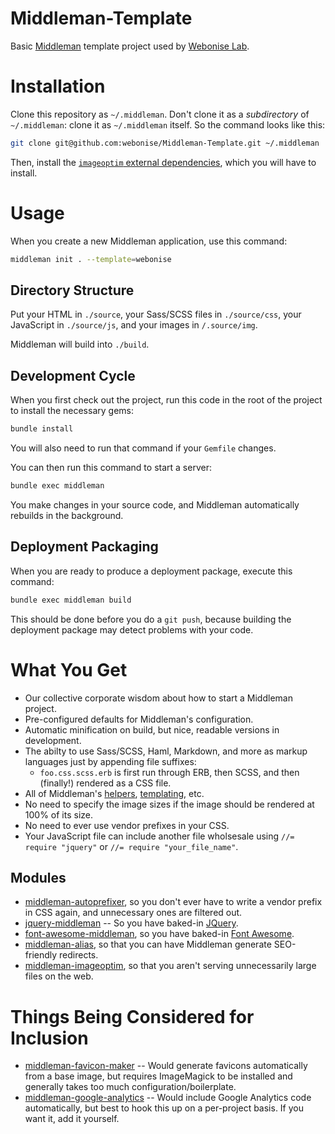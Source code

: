 Middleman-Template
==================

Basic [Middleman](http://middlemanapp.com) template project used by [Webonise Lab](http://webonise.com/about).

Installation
=============

Clone this repository as `~/.middleman`. Don't clone it as a _subdirectory_ of `~/.middleman`: clone it as `~/.middleman` itself. So the command looks like this:

```bash
git clone git@github.com:webonise/Middleman-Template.git ~/.middleman
```

Then, install the [`imageoptim` external dependencies](http://github.com/toy/image_optim#binaries-installation), which you will have to install.

Usage
=======

When you create a new Middleman application, use this command:

```bash
middleman init . --template=webonise
```
Directory Structure
---------------------

Put your HTML in `./source`, your Sass/SCSS files in `./source/css`, your JavaScript in `./source/js`, and your images in `/.source/img`.

Middleman will build into `./build`.

Development Cycle
-----------------

When you first check out the project, run this code in the root of the project to install the necessary gems:

```bash
bundle install
```

You will also need to run that command if your `Gemfile` changes.

You can then run this command to start a server:

```bash
bundle exec middleman
```

You make changes in your source code, and Middleman automatically rebuilds in the background.

Deployment Packaging
---------------------

When you are ready to produce a deployment package, execute this command:

```bash
bundle exec middleman build
```

This should be done before you do a `git push`, because building the deployment package may detect problems with your code.

What You Get
==============

* Our collective corporate wisdom about how to start a Middleman project.
* Pre-configured defaults for Middleman's configuration.
* Automatic minification on build, but nice, readable versions in development.
* The abilty to use Sass/SCSS, Haml, Markdown, and more as markup languages just by appending file suffixes:
    * `foo.css.scss.erb` is first run through ERB, then SCSS, and then (finally!) rendered as a CSS file.
* All of Middleman's [helpers](http://middlemanapp.com/basics/helpers/), [templating](http://middlemanapp.com/basics/templates/), etc.
* No need to specify the image sizes if the image should be rendered at 100% of its size.
* No need to ever use vendor prefixes in your CSS.
* Your JavaScript file can include another file wholsesale using `//= require "jquery"` or `//= require "your_file_name"`.

Modules
--------

* [middleman-autoprefixer](http://github.com/porada/middleman-autoprefixer), so you don't ever have to write a vendor prefix in CSS again, and unnecessary ones are filtered out.
* [jquery-middleman](http://github.com/jasl/jquery-middleman) -- So you have baked-in [JQuery](http://jquery.com/).
* [font-awesome-middleman](http://github.com/cristianferrarig/font-awesome-middleman), so you have baked-in [Font Awesome](http://fortawesome.github.io/Font-Awesome/).
* [middleman-alias](http://github.com/Octo-Labs/middleman-alias), so that you can have Middleman generate SEO-friendly redirects.
* [middleman-imageoptim](http://github.com/plasticine/middleman-imageoptim), so that you aren't serving unnecessarily large files on the web.

Things Being Considered for Inclusion
======================================

* [middleman-favicon-maker](http://github.com/follmann/middleman-favicon-maker) -- Would generate favicons automatically from a base image, but requires ImageMagick to be installed and generally takes too much configuration/boilerplate.
* [middleman-google-analytics](http://github.com/danielbayerlein/middleman-google-analytics) -- Would include Google Analytics code automatically, but best to hook this up on a per-project basis. If you want it, add it yourself.
